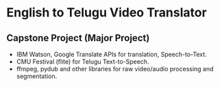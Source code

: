 # English to Telugu Video Translator
## Capstone Project (Major Project)
- IBM Watson, Google Translate APIs for translation, Speech-to-Text.
- CMU Festival (flite) for Telugu Text-to-Speech.
- ffmpeg, pydub and other libraries for raw video/audio processing and segmentation.